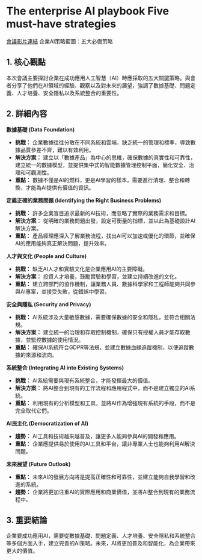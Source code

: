 # The enterprise AI playbook Five must-have strategies
[會議影片連結](https://www.youtube.com/watch?v=ocyFONwoJQg)
企業AI策略藍圖：五大必備策略

## 1. 核心觀點

本次會議主要探討企業在成功應用人工智慧（AI）時應採取的五大關鍵策略。與會者分享了他們在AI領域的經驗、觀察以及對未來的展望，強調了數據基礎、問題定義、人才培養、安全隱私以及系統整合的重要性。

## 2. 詳細內容

**數據基礎 (Data Foundation)**

*   **挑戰：** 企業數據往往分散在不同系統和雲端，缺乏統一的管理和標準，導致數據品質參差不齊，難以有效利用。
*   **解決方案：** 建立以「數據產品」為中心的思維，確保數據的真實性和可靠性，建立統一的數據模型，並提供集中式的智能數據管理控制平面，簡化安全、治理和可觀測性。
*   **重點：** 數據不僅是AI的燃料，更是AI學習的樣本，需要進行清理、整合和轉換，才能為AI提供有價值的資訊。

**定義正確的業務問題 (Identifying the Right Business Problems)**

*   **挑戰：** 許多企業盲目追求最新的AI技術，而忽略了實際的業務需求和目標。
*   **解決方案：** 從明確的業務問題出發，設定可衡量的指標，並以此為基礎設計AI解決方案。
*   **重點：** 產品經理應深入了解業務流程，找出AI可以加速或優化的環節，並確保AI的應用能夠真正解決問題，提升效率。

**人才與文化 (People and Culture)**

*   **挑戰：** 缺乏AI人才和實驗文化是企業應用AI的主要障礙。
*   **解決方案：** 投資人才培養，鼓勵實驗和學習，並建立持續改進的文化。
*   **重點：** 建立跨部門的協作機制，讓業務人員、數據科學家和工程師能夠共同參與AI專案，並接受失敗，從錯誤中學習。

**安全與隱私 (Security and Privacy)**

*   **挑戰：** AI系統涉及大量敏感數據，需要確保數據的安全和隱私，並符合相關法規。
*   **解決方案：** 建立統一的治理和存取控制機制，確保只有授權人員才能存取數據，並監控數據的使用情況。
*   **重點：** 確保AI系統符合GDPR等法規，並建立數據血緣追蹤機制，以便追蹤數據的來源和流向。

**系統整合 (Integrating AI into Existing Systems)**

*   **挑戰：** AI系統需要與現有系統整合，才能發揮最大的價值。
*   **解決方案：** 將AI整合到現有的工作流程和應用程式中，而不是建立獨立的AI系統。
*   **重點：** 利用現有的分析模型和工具，並將AI作為增強現有系統的手段，而不是完全取代它們。

**AI民主化 (Democratization of AI)**

*   **趨勢：** AI工具和技術越來越普及，讓更多人能夠參與AI的開發和應用。
*   **重點：** 企業應提供易於使用的AI工具和平台，讓非專業人士也能夠利用AI解決問題。

**未來展望 (Future Outlook)**

*   **重點：** 未來AI的發展方向將是提高正確性和可靠性，並建立能夠自我學習和改進的系統。
*   **趨勢：** 企業將更加注重AI的實際應用和商業價值，並將AI整合到現有的業務流程中。

## 3. 重要結論

企業要成功應用AI，需要從數據基礎、問題定義、人才培養、安全隱私和系統整合等多個方面入手，建立完善的AI策略。未來，AI將更加普及和智能化，為企業帶來更大的價值。
